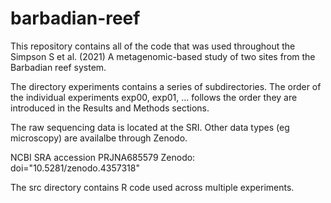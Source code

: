 # barbadian-reef

This repository contains all of the code that was used throughout the Simpson S et al. (2021) A metagenomic-based study of two sites from the Barbadian reef system.

The directory experiments contains a series of subdirectories. The order of the individual experiments exp00, exp01, ... follows the order they are introduced in the Results and Methods sections. 

The raw sequencing data is located at the SRI. Other data types (eg microscopy) are availalbe through Zenodo.

NCBI SRA accession PRJNA685579
Zenodo: doi="10.5281/zenodo.4357318"

The src directory contains R code used across multiple experiments.